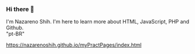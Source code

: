 ### Hi there 👋
I'm Nazareno Shih. 
I'm here to learn more about HTML, JavaScript, PHP and Github.<br>
"pt-BR"

https://nazarenoshih.github.io/myPractPages/index.html

<!--
**Nazarenoshih/Nazarenoshih** is a ✨ _special_ ✨ repository because its `README.md` (this file) appears on your GitHub profile.

Here are some ideas to get you started:

- 🔭 I’m currently working on learning...
- 🌱 I’m currently learning JS, PHP, SQL and Git...
- 👯 I’m looking to collaborate on ...
- 🤔 I’m looking for help with ...
- 💬 Ask me about ...
- 📫 How to reach me: ...
- 😄 Pronouns: ...
- ⚡ Fun fact: ...
-->

